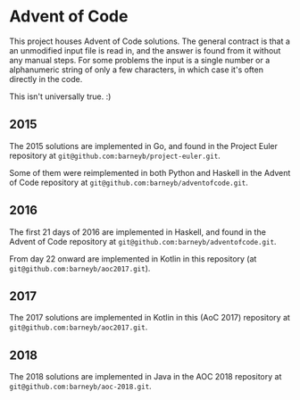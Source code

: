 # Advent of Code

This project houses Advent of Code solutions. The general contract is
that a an unmodified input file is read in, and the answer is found from
it without any manual steps. For some problems the input is a single number
or a alphanumeric string of only a few characters, in which case it's often
directly in the code.

This isn't universally true. :)

## 2015

The 2015 solutions are implemented in Go, and found in the Project Euler
repository at `git@github.com:barneyb/project-euler.git`.

Some of them were reimplemented in both Python and Haskell in the Advent of
Code repository at `git@github.com:barneyb/adventofcode.git`.

## 2016

The first 21 days of 2016 are implemented in Haskell, and found in the Advent
of Code repository at `git@github.com:barneyb/adventofcode.git`.

From day 22 onward are implemented in Kotlin in this repository (at
`git@github.com:barneyb/aoc2017.git`).

## 2017

The 2017 solutions are implemented in Kotlin in this (AoC 2017) repository
at `git@github.com:barneyb/aoc2017.git`.

## 2018

The 2018 solutions are implemented in Java in the AOC 2018 repository at
`git@github.com:barneyb/aoc-2018.git`.

